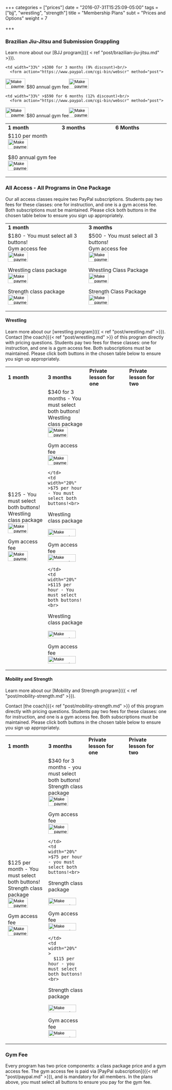+++
categories = ["prices"]
date = "2016-07-31T15:25:09-05:00"
tags = ["bjj", "wrestling", "strength"]
title = "Membership Plans"
subt = "Prices and Options"
weight = 7

+++

### Brazilian Jiu-Jitsu and Submission Grappling
Learn more about our [BJJ program]({{ < ref "post/brazilian-jiu-jitsu.md" >}}).

<div class="container">
<div class="row">
<table class="bordered">
  <tr>
    <td width="33%" ><b>1 month</b></td>
    <td width="33%" ><b>3 months</b></td>
    <td width="33%"  ><b>6 Months</b></td>
  </tr>
  <tr>
    <td width="33%" >$110 per month<br/>
<form action="https://www.paypal.com/cgi-bin/webscr" method="post">
<input type="image" src="https://www.paypal.com/en_US/i/btn/x-click-but20.gif" border="0" name="submit" alt="Make payments with PayPal - it's fast, free and secure!" width="62" height="31">
<input type="hidden" name="cmd" value="_xclick-subscriptions">
<input type="hidden" name="business" value="orders@austinjiujitsu.com">
<input type="hidden" name="item_name" value="Unlimited classes for 1 month">
<input type="hidden" name="item_number" value="adult-grapple-u-1m">
<input type="hidden" name="no_shipping" value="1">
<input type="hidden" name="return" value="http://www.austinjiujitsu.com/ajj/goods/thanks.html">
<input type="hidden" name="no_note" value="1">
<input type="hidden" name="currency_code" value="USD">
<input type="hidden" name="a3" value="110.00">
<input type="hidden" name="p3" value="1">
<input type="hidden" name="t3" value="M">
<input type="hidden" name="src" value="1">
<input type="hidden" name="sra" value="1">
</form>
$80 annual gym fee<form action="https://www.paypal.com/cgi-bin/webscr" method="post">
<input type="hidden" name="cmd" value="_xclick-subscriptions">
<input type="hidden" name="business" value="orders@austinjiujitsu.com">
<input type="hidden" name="item_name" value="Annual fee">
<input type="hidden" name="item_number" value="all-annualmembership">
<input type="hidden" name="no_note" value="1">
<input type="hidden" name="currency_code" value="USD">
<input type="image" src="https://www.paypal.com/en_US/i/btn/x-click-but20.gif" border="0" name="submit" alt="Make payments with PayPal - it's fast, free and secure!" width="62" height="31">
<input type="hidden" name="a3" value="80.00">
<input type="hidden" name="p3" value="1">
<input type="hidden" name="t3" value="Y">
<input type="hidden" name="src" value="1">
<input type="hidden" name="sra" value="1">
</form>
</td>

    <td width="33%" >$300 for 3 months (9% discount)<br/>
      <form action="https://www.paypal.com/cgi-bin/webscr" method="post">
<input type="image" src="https://www.paypal.com/en_US/i/btn/x-click-but20.gif" border="0" name="submit" alt="Make payments with PayPal - it's fast, free and secure!" width="62" height="31">
<input type="hidden" name="cmd" value="_xclick-subscriptions">
<input type="hidden" name="business" value="orders@austinjiujitsu.com">
<input type="hidden" name="item_name" value="Unlimited classes for 3 months">
<input type="hidden" name="item_number" value="adult-grapple-u-3m">
<input type="hidden" name="no_shipping" value="1">
<input type="hidden" name="return" value="http://www.austinjiujitsu.com/ajj/goods/thanks.html">
<input type="hidden" name="no_note" value="1">
<input type="hidden" name="currency_code" value="USD">
<input type="hidden" name="a3" value="300.00">
<input type="hidden" name="p3" value="3">
<input type="hidden" name="t3" value="M">
<input type="hidden" name="src" value="1">
<input type="hidden" name="sra" value="1">
</form>
$80 annual gym fee<form action="https://www.paypal.com/cgi-bin/webscr" method="post">
<input type="hidden" name="cmd" value="_xclick-subscriptions">
<input type="hidden" name="business" value="orders@austinjiujitsu.com">
<input type="hidden" name="item_name" value="Annual fee">
<input type="hidden" name="item_number" value="all-annualmembership">
<input type="hidden" name="no_note" value="1">
<input type="hidden" name="currency_code" value="USD">
<input type="image" src="https://www.paypal.com/en_US/i/btn/x-click-but20.gif" border="0" name="submit" alt="Make payments with PayPal - it's fast, free and secure!" width="62" height="31">
<input type="hidden" name="a3" value="80.00">
<input type="hidden" name="p3" value="1">
<input type="hidden" name="t3" value="Y">
<input type="hidden" name="src" value="1">
<input type="hidden" name="sra" value="1">
</form>
</td>

    <td width="33%" >$590 for 6 months (12% discount)<br/>
      <form action="https://www.paypal.com/cgi-bin/webscr" method="post">
<input type="image" src="https://www.paypal.com/en_US/i/btn/x-click-but20.gif" border="0" name="submit" alt="Make payments with PayPal - it's fast, free and secure!" width="62" height="31">
<input type="hidden" name="cmd" value="_xclick-subscriptions">
<input type="hidden" name="business" value="orders@austinjiujitsu.com">
<input type="hidden" name="item_name" value="Unlimited classes for 6 months">
<input type="hidden" name="item_number" value="adult-grapple-u-6m">
<input type="hidden" name="no_shipping" value="1">
<input type="hidden" name="return" value="http://www.austinjiujitsu.com/ajj/goods/thanks.html">
<input type="hidden" name="no_note" value="1">
<input type="hidden" name="currency_code" value="USD">
<input type="hidden" name="a3" value="590.00">
<input type="hidden" name="p3" value="6">
<input type="hidden" name="t3" value="M">
<input type="hidden" name="src" value="1">
<input type="hidden" name="sra" value="1">
</form>
$80 annual gym fee<form action="https://www.paypal.com/cgi-bin/webscr" method="post">
<input type="hidden" name="cmd" value="_xclick-subscriptions">
<input type="hidden" name="business" value="orders@austinjiujitsu.com">
<input type="hidden" name="item_name" value="Annual fee">
<input type="hidden" name="item_number" value="all-annualmembership">
<input type="hidden" name="no_note" value="1">
<input type="hidden" name="currency_code" value="USD">
<input type="image" src="https://www.paypal.com/en_US/i/btn/x-click-but20.gif" border="0" name="submit" alt="Make payments with PayPal - it's fast, free and secure!" width="62" height="31">
<input type="hidden" name="a3" value="80.00">
<input type="hidden" name="p3" value="1">
<input type="hidden" name="t3" value="Y">
<input type="hidden" name="src" value="1">
<input type="hidden" name="sra" value="1">
</form>
</td>
</tr>
</table>
</div>
</div>

### All Access - All Programs in One Package
Our all access classes require two PayPal subscriptions. Students pay two fees for these classes: one for instruction, and one is a gym access fee. Both subscriptions must be maintained. Please click both buttons in the chosen table below to ensure you sign up appropriately.

<div class="container">
<div class="row">
<table class="bordered">
  <tr>
    <td width="50%"  ><b>1 month</b></td>
    <td width="50%"  ><b>3 months</b></td>
  </tr>
<tr>
  <td width="50%"  >$180 - You must select all 3 buttons!<br>
  Gym access fee
      <form action="https://www.paypal.com/cgi-bin/webscr" method="post">
    <input type="image" src="https://www.paypal.com/en_US/i/btn/x-click-but20.gif" border="0" name="submit" alt="Make payments with PayPal - it's fast, free and secure!" width="62" height="31">
    <input type="hidden" name="cmd" value="_xclick-subscriptions">
    <input type="hidden" name="business" value="orders@austinjiujitsu.com">
    <input type="hidden" name="item_name" value="Unlimited classes All Access for 1 month">
    <input type="hidden" name="item_number" value="all-u-1m">
    <input type="hidden" name="no_shipping" value="1">
    <input type="hidden" name="return" value="http://www.austinjiujitsu.com/ajj/goods/thanks.html">
    <input type="hidden" name="no_note" value="1">
    <input type="hidden" name="currency_code" value="USD">
    <input type="hidden" name="a3" value="135">
    <input type="hidden" name="p3" value="1">
    <input type="hidden" name="t3" value="M">
    <input type="hidden" name="src" value="1">
    <input type="hidden" name="sra" value="1">
    </form>
Wrestling class package    
    <form action="https://www.paypal.com/cgi-bin/webscr" method="post">
  <input type="image" src="https://www.paypal.com/en_US/i/btn/x-click-but20.gif" border="0" name="submit" alt="Make payments with PayPal - it's fast, free and secure!" width="62" height="31">
  <input type="hidden" name="cmd" value="_xclick-subscriptions">
  <input type="hidden" name="business" value="jakebritt12@yahoo.com">
  <input type="hidden" name="item_name" value="Wrestling All access fee for 1 month">
  <input type="hidden" name="item_number" value="wrestling-all-u-1m">
  <input type="hidden" name="no_shipping" value="1">
  <input type="hidden" name="return" value="http://www.austinjiujitsu.com/ajj/goods/thanks.html">
  <input type="hidden" name="no_note" value="1">
  <input type="hidden" name="currency_code" value="USD">
  <input type="hidden" name="a3" value="23.00">
  <input type="hidden" name="p3" value="1">
  <input type="hidden" name="t3" value="M">
  <input type="hidden" name="src" value="1">
  <input type="hidden" name="sra" value="1">
  </form>
Strength class package  
  <form action="https://www.paypal.com/cgi-bin/webscr" method="post">
<input type="image" src="https://www.paypal.com/en_US/i/btn/x-click-but20.gif" border="0" name="submit" alt="Make payments with PayPal - it's fast, free and secure!" width="62" height="31">
<input type="hidden" name="cmd" value="_xclick-subscriptions">
<input type="hidden" name="business" value="j_primeaux@hotmail.com">
<input type="hidden" name="item_name" value="Strength All access fee for 1 month">
<input type="hidden" name="item_number" value="strength-all-u-1m">
<input type="hidden" name="no_shipping" value="1">
<input type="hidden" name="return" value="http://www.austinjiujitsu.com/ajj/goods/thanks.html">
<input type="hidden" name="no_note" value="1">
<input type="hidden" name="currency_code" value="USD">
<input type="hidden" name="a3" value="23.00">
<input type="hidden" name="p3" value="1">
<input type="hidden" name="t3" value="M">
<input type="hidden" name="src" value="1">
<input type="hidden" name="sra" value="1">
</form>
  </td>

  <td width="50%"  >$500 - You must select all 3 buttons!<br>
  Gym access fee
      <form action="https://www.paypal.com/cgi-bin/webscr" method="post">
    <input type="image" src="https://www.paypal.com/en_US/i/btn/x-click-but20.gif" border="0" name="submit" alt="Make payments with PayPal - it's fast, free and secure!" width="62" height="31">
    <input type="hidden" name="cmd" value="_xclick-subscriptions">
    <input type="hidden" name="business" value="orders@austinjiujitsu.com">
    <input type="hidden" name="item_name" value="Unlimited All Access classes for 3 months">
    <input type="hidden" name="item_number" value="all-u-3m">
    <input type="hidden" name="no_shipping" value="1">
    <input type="hidden" name="return" value="http://www.austinjiujitsu.com/ajj/goods/thanks.html">
    <input type="hidden" name="no_note" value="1">
    <input type="hidden" name="currency_code" value="USD">
    <input type="hidden" name="a3" value="375">
    <input type="hidden" name="p3" value="3">
    <input type="hidden" name="t3" value="M">
    <input type="hidden" name="src" value="1">
    <input type="hidden" name="sra" value="1">
    </form>
 Wrestling Class Package    
    <form action="https://www.paypal.com/cgi-bin/webscr" method="post">
  <input type="image" src="https://www.paypal.com/en_US/i/btn/x-click-but20.gif" border="0" name="submit" alt="Make payments with PayPal - it's fast, free and secure!" width="62" height="31">
  <input type="hidden" name="cmd" value="_xclick-subscriptions">
  <input type="hidden" name="business" value="jakebritt12@yahoo.com">
  <input type="hidden" name="item_name" value="Wrestling All access fee for 3 months">
  <input type="hidden" name="item_number" value="wrestling-all-u-3m">
  <input type="hidden" name="no_shipping" value="1">
  <input type="hidden" name="return" value="http://www.austinjiujitsu.com/ajj/goods/thanks.html">
  <input type="hidden" name="no_note" value="1">
  <input type="hidden" name="currency_code" value="USD">
  <input type="hidden" name="a3" value="63">
  <input type="hidden" name="p3" value="3">
  <input type="hidden" name="t3" value="M">
  <input type="hidden" name="src" value="1">
  <input type="hidden" name="sra" value="1">
  </form>
  Strength Class Package
  <form action="https://www.paypal.com/cgi-bin/webscr" method="post">
<input type="image" src="https://www.paypal.com/en_US/i/btn/x-click-but20.gif" border="0" name="submit" alt="Make payments with PayPal - it's fast, free and secure!" width="62" height="31">
<input type="hidden" name="cmd" value="_xclick-subscriptions">
<input type="hidden" name="business" value="j_primeaux@hotmail.com">
<input type="hidden" name="item_name" value="Strength All access fee for 1 month">
<input type="hidden" name="item_number" value="strength-all-u-3m">
<input type="hidden" name="no_shipping" value="1">
<input type="hidden" name="return" value="http://www.austinjiujitsu.com/ajj/goods/thanks.html">
<input type="hidden" name="no_note" value="1">
<input type="hidden" name="currency_code" value="USD">
<input type="hidden" name="a3" value="63">
<input type="hidden" name="p3" value="3">
<input type="hidden" name="t3" value="M">
<input type="hidden" name="src" value="1">
<input type="hidden" name="sra" value="1">
</form>
  </td>
</tr>
</table>
</div>
</div>


#### Wrestling
Learn more about our [wrestling program]({{ < ref "post/wrestling.md" >}}).
Contact [the coach]{{< ref "post/wrestling.md" >}} of this program directly with pricing questions.
Students pay two fees for these classes: one for instruction, and one is a gym access fee. Both subscriptions must be maintained. Please click both buttons in the chosen table below to ensure you sign up appropriately.


<div class="container">
<div class="row">
<table class="bordered">
  <tr>
    <td width="20%"  ><b>1 month</b></td>
    <td width="20%"  ><b>3 months</b></td>
    <td width="20%"  ><b>Private lesson for one</b></td>
    <td width="20%"  ><b>Private lesson for two</b></td>
  </tr>
  <tr>
    <td width="20%"  >$125 - You must select both buttons!<br>
Wrestling class package    
        <form action="https://www.paypal.com/cgi-bin/webscr" method="post">
      <input type="image" src="https://www.paypal.com/en_US/i/btn/x-click-but20.gif" border="0" name="submit" alt="Make payments with PayPal - it's fast, free and secure!" width="62" height="31">
      <input type="hidden" name="cmd" value="_xclick-subscriptions">
      <input type="hidden" name="business" value="jakebritt12@yahoo.com">
      <input type="hidden" name="item_name" value="Unlimited classes for 1 month">
      <input type="hidden" name="item_number" value="wrestle-u-1m">
      <input type="hidden" name="no_shipping" value="1">
      <input type="hidden" name="return" value="http://www.austinjiujitsu.com/ajj/goods/thanks.html">
      <input type="hidden" name="no_note" value="1">
      <input type="hidden" name="currency_code" value="USD">
      <input type="hidden" name="a3" value="100.00">
      <input type="hidden" name="p3" value="1">
      <input type="hidden" name="t3" value="M">
      <input type="hidden" name="src" value="1">
      <input type="hidden" name="sra" value="1">
      </form>
Gym access fee      
      <form action="https://www.paypal.com/cgi-bin/webscr" method="post">
    <input type="image" src="https://www.paypal.com/en_US/i/btn/x-click-but20.gif" border="0" name="submit" alt="Make payments with PayPal - it's fast, free and secure!" width="62" height="31">
    <input type="hidden" name="cmd" value="_xclick-subscriptions">
    <input type="hidden" name="business" value="orders@austinjiujitsu.com">
    <input type="hidden" name="item_name" value="Wrestling access fee for 1 month">
    <input type="hidden" name="item_number" value="ajj-access-fee-u-1m">
    <input type="hidden" name="no_shipping" value="1">
    <input type="hidden" name="return" value="http://www.austinjiujitsu.com/ajj/goods/thanks.html">
    <input type="hidden" name="no_note" value="1">
    <input type="hidden" name="currency_code" value="USD">
    <input type="hidden" name="a3" value="25.00">
    <input type="hidden" name="p3" value="1">
    <input type="hidden" name="t3" value="M">
    <input type="hidden" name="src" value="1">
    <input type="hidden" name="sra" value="1">
    </form>
    </td>
    <td width="20%"  >$340 for 3 months - You must select both buttons!<br>
Wrestling class package    
        <form action="https://www.paypal.com/cgi-bin/webscr" method="post">
      <input type="image" src="https://www.paypal.com/en_US/i/btn/x-click-but20.gif" border="0" name="submit" alt="Make payments with PayPal - it's fast, free and secure!" width="62" height="31">
      <input type="hidden" name="cmd" value="_xclick-subscriptions">
      <input type="hidden" name="business" value="jakebritt12@yahoo.com">
      <input type="hidden" name="item_name" value="Unlimited classes for 1 month">
      <input type="hidden" name="item_number" value="wrestle-u-3m">
      <input type="hidden" name="no_shipping" value="1">
      <input type="hidden" name="return" value="http://www.austinjiujitsu.com/ajj/goods/thanks.html">
      <input type="hidden" name="no_note" value="1">
      <input type="hidden" name="currency_code" value="USD">
      <input type="hidden" name="a3" value="272.00">
      <input type="hidden" name="p3" value="1">
      <input type="hidden" name="t3" value="M">
      <input type="hidden" name="src" value="1">
      <input type="hidden" name="sra" value="1">
      </form>
Gym access fee      
      <form action="https://www.paypal.com/cgi-bin/webscr" method="post">
    <input type="image" src="https://www.paypal.com/en_US/i/btn/x-click-but20.gif" border="0" name="submit" alt="Make payments with PayPal - it's fast, free and secure!" width="62" height="31">
    <input type="hidden" name="cmd" value="_xclick-subscriptions">
    <input type="hidden" name="business" value="orders@austinjiujitsu.com">
    <input type="hidden" name="item_name" value="Wrestling access fee for 3 months">
    <input type="hidden" name="item_number" value="ajj-access-fee-u-1m">
    <input type="hidden" name="no_shipping" value="1">
    <input type="hidden" name="return" value="http://www.austinjiujitsu.com/ajj/goods/thanks.html">
    <input type="hidden" name="no_note" value="1">
    <input type="hidden" name="currency_code" value="USD">
    <input type="hidden" name="a3" value="68.00">
    <input type="hidden" name="p3" value="1">
    <input type="hidden" name="t3" value="M">
    <input type="hidden" name="src" value="1">
    <input type="hidden" name="sra" value="1">
    </form>

    </td>
    <td width="20%"  >$75 per hour - You must select both buttons!<br>
Wrestling class package    
      <form target="paypal" action="https://www.paypal.com/cgi-bin/webscr" method="post">
<input type="hidden" name="cmd" value="_cart">
<input type="hidden" name="business" value="jakebritt12@yahoo.com">
<input type="hidden" name="item_name" value="Private instruction: 1 hour wrestling">
<input type="hidden" name="item_number" value="wrestle_private1">
<input type="hidden" name="amount" value="60">
<input type="hidden" name="return" value="http://www.austinjiujitsu.com/ajj/goods/thanks.html">
<input type="hidden" name="cancel_return" value="http://www.austinjiujitsu.com/ajj/goods/index.php">
<input type="hidden" name="no_note" value="1">
<input type="hidden" name="currency_code" value="USD">
<input type="image" src="https://www.paypal.com/images/x-click-but22.gif" border="0" name="I1" alt="Make payments with PayPal - it's fast, free and secure!" width="87" height="23">
<input type="hidden" name="add" value="1">
</form>
Gym access fee
<form target="paypal" action="https://www.paypal.com/cgi-bin/webscr" method="post">
<input type="hidden" name="cmd" value="_cart">
<input type="hidden" name="business" value="orders@austinjiujitsu.com">
<input type="hidden" name="item_name" value="1 hour access fee">
<input type="hidden" name="item_number" value="wrestle_private1_access">
<input type="hidden" name="amount" value="15">
<input type="hidden" name="return" value="http://www.austinjiujitsu.com/ajj/goods/thanks.html">
<input type="hidden" name="cancel_return" value="http://www.austinjiujitsu.com/ajj/goods/index.php">
<input type="hidden" name="no_note" value="1">
<input type="hidden" name="currency_code" value="USD">
<input type="image" src="https://www.paypal.com/images/x-click-but22.gif" border="0" name="I1" alt="Make payments with PayPal - it's fast, free and secure!" width="87" height="23">
<input type="hidden" name="add" value="1">
</form>

    </td>
    <td width="20%"  >$115 per hour - You must select both buttons!<br>
Wrestling class package    
        <form target="paypal" action="https://www.paypal.com/cgi-bin/webscr" method="post">
      <input type="hidden" name="cmd" value="_cart">
      <input type="hidden" name="business" value="jakebritt12@yahoo.com">
      <input type="hidden" name="item_name" value="Private instruction: 1 hour wrestling">
      <input type="hidden" name="item_number" value="wrestle_private2">
      <input type="hidden" name="amount" value="92">
      <input type="hidden" name="return" value="http://www.austinjiujitsu.com/ajj/goods/thanks.html">
      <input type="hidden" name="cancel_return" value="http://www.austinjiujitsu.com/ajj/goods/index.php">
      <input type="hidden" name="no_note" value="1">
      <input type="hidden" name="currency_code" value="USD">
      <input type="image" src="https://www.paypal.com/images/x-click-but22.gif" border="0" name="I1" alt="Make payments with PayPal - it's fast, free and secure!" width="87" height="23">
      <input type="hidden" name="add" value="1">
      </form>
Gym access fee      
      <form target="paypal" action="https://www.paypal.com/cgi-bin/webscr" method="post">
      <input type="hidden" name="cmd" value="_cart">
      <input type="hidden" name="business" value="orders@austinjiujitsu.com">
      <input type="hidden" name="item_name" value="1 hour access fee 2">
      <input type="hidden" name="item_number" value="wrestle_private2_access">
      <input type="hidden" name="amount" value="23">
      <input type="hidden" name="return" value="http://www.austinjiujitsu.com/ajj/goods/thanks.html">
      <input type="hidden" name="cancel_return" value="http://www.austinjiujitsu.com/ajj/goods/index.php">
      <input type="hidden" name="no_note" value="1">
      <input type="hidden" name="currency_code" value="USD">
      <input type="image" src="https://www.paypal.com/images/x-click-but22.gif" border="0" name="I1" alt="Make payments with PayPal - it's fast, free and secure!" width="87" height="23">
      <input type="hidden" name="add" value="1">
      </form>
    </td>
  </tr>
</table>
</div>
</div>



#### Mobility and Strength
Learn more about our [Mobility and Strength program]({{ < ref "post/mobility-strength.md" >}}).

Contact [the coach]{{< ref "post/mobility-strength.md" >}} of this program directly with pricing questions.
Students pay two fees for these classes: one for instruction, and one is a gym access fee. Both subscriptions must be maintained. Please click both buttons in the chosen table below to ensure you sign up appropriately.

<div class="container">
<div class="row">
<table class="bordered">
  <tr>
    <td width="25%"  ><b>1 month</b></td>
    <td width="25%"  ><b>3 months</b></td>
    <td width="25%"  ><b>Private lesson for one</b></td>
    <td width="25%"  ><b>Private lesson for two</b></td>
  </tr>
  <tr>
    <td width="25%"  >$125 per month - You must select both buttons!<br>
Strength class package    
        <form action="https://www.paypal.com/cgi-bin/webscr" method="post">
      <input type="image" src="https://www.paypal.com/en_US/i/btn/x-click-but20.gif" border="0" name="submit" alt="Make payments with PayPal - it's fast, free and secure!" width="62" height="31">
      <input type="hidden" name="cmd" value="_xclick-subscriptions">
      <input type="hidden" name="business" value="j_primeaux@hotmail.com">
      <input type="hidden" name="item_name" value="Unlimited strength classes for 1 month">
      <input type="hidden" name="item_number" value="strength-u-1m">
      <input type="hidden" name="no_shipping" value="1">
      <input type="hidden" name="return" value="http://www.austinjiujitsu.com/ajj/goods/thanks.html">
      <input type="hidden" name="no_note" value="1">
      <input type="hidden" name="currency_code" value="USD">
      <input type="hidden" name="a3" value="100.00">
      <input type="hidden" name="p3" value="1">
      <input type="hidden" name="t3" value="M">
      <input type="hidden" name="src" value="1">
      <input type="hidden" name="sra" value="1">
      </form>
Gym access fee      
      <form action="https://www.paypal.com/cgi-bin/webscr" method="post">
    <input type="image" src="https://www.paypal.com/en_US/i/btn/x-click-but20.gif" border="0" name="submit" alt="Make payments with PayPal - it's fast, free and secure!" width="62" height="31">
    <input type="hidden" name="cmd" value="_xclick-subscriptions">
    <input type="hidden" name="business" value="orders@austinjiujitsu.com">
    <input type="hidden" name="item_name" value="Strength access fee for 1 month">
    <input type="hidden" name="item_number" value="ajj-access-fee-u-1m">
    <input type="hidden" name="no_shipping" value="1">
    <input type="hidden" name="return" value="http://www.austinjiujitsu.com/ajj/goods/thanks.html">
    <input type="hidden" name="no_note" value="1">
    <input type="hidden" name="currency_code" value="USD">
    <input type="hidden" name="a3" value="25.00">
    <input type="hidden" name="p3" value="1">
    <input type="hidden" name="t3" value="M">
    <input type="hidden" name="src" value="1">
    <input type="hidden" name="sra" value="1">
    </form>
    </td>
    <td width="20%"  >$340 for 3 months - you must select both buttons!<br>
Strength class package    
        <form action="https://www.paypal.com/cgi-bin/webscr" method="post">
      <input type="image" src="https://www.paypal.com/en_US/i/btn/x-click-but20.gif" border="0" name="submit" alt="Make payments with PayPal - it's fast, free and secure!" width="62" height="31">
      <input type="hidden" name="cmd" value="_xclick-subscriptions">
      <input type="hidden" name="business" value="j_primeaux@hotmail.com">
      <input type="hidden" name="item_name" value="Unlimited classes for 1 month">
      <input type="hidden" name="item_number" value="strength-u-3m">
      <input type="hidden" name="no_shipping" value="1">
      <input type="hidden" name="return" value="http://www.austinjiujitsu.com/ajj/goods/thanks.html">
      <input type="hidden" name="no_note" value="1">
      <input type="hidden" name="currency_code" value="USD">
      <input type="hidden" name="a3" value="272.00">
      <input type="hidden" name="p3" value="3">
      <input type="hidden" name="t3" value="M">
      <input type="hidden" name="src" value="1">
      <input type="hidden" name="sra" value="1">
      </form>
Gym access fee      
      <form action="https://www.paypal.com/cgi-bin/webscr" method="post">
    <input type="image" src="https://www.paypal.com/en_US/i/btn/x-click-but20.gif" border="0" name="submit" alt="Make payments with PayPal - it's fast, free and secure!" width="62" height="31">
    <input type="hidden" name="cmd" value="_xclick-subscriptions">
    <input type="hidden" name="business" value="orders@austinjiujitsu.com">
    <input type="hidden" name="item_name" value="Wrestling access fee for 3 months">
    <input type="hidden" name="item_number" value="ajj-access-fee-u-1m">
    <input type="hidden" name="no_shipping" value="1">
    <input type="hidden" name="return" value="http://www.austinjiujitsu.com/ajj/goods/thanks.html">
    <input type="hidden" name="no_note" value="1">
    <input type="hidden" name="currency_code" value="USD">
    <input type="hidden" name="a3" value="68.00">
    <input type="hidden" name="p3" value="3">
    <input type="hidden" name="t3" value="M">
    <input type="hidden" name="src" value="1">
    <input type="hidden" name="sra" value="1">
    </form>

    </td>
    <td width="20%"  >$75 per hour - you must select both buttons!<br>
Strength class package    
      <form target="paypal" action="https://www.paypal.com/cgi-bin/webscr" method="post">
<input type="hidden" name="cmd" value="_cart">
<input type="hidden" name="business" value="j_primeaux@hotmail.com">
<input type="hidden" name="item_name" value="Private instruction: 1 hour wrestling">
<input type="hidden" name="item_number" value="strength_private1">
<input type="hidden" name="amount" value="60">
<input type="hidden" name="return" value="http://www.austinjiujitsu.com/ajj/goods/thanks.html">
<input type="hidden" name="cancel_return" value="http://www.austinjiujitsu.com/ajj/goods/index.php">
<input type="hidden" name="no_note" value="1">
<input type="hidden" name="currency_code" value="USD">
<input type="image" src="https://www.paypal.com/images/x-click-but22.gif" border="0" name="I1" alt="Make payments with PayPal - it's fast, free and secure!" width="87" height="23">
<input type="hidden" name="add" value="1">
</form>
Gym access fee
<form target="paypal" action="https://www.paypal.com/cgi-bin/webscr" method="post">
<input type="hidden" name="cmd" value="_cart">
<input type="hidden" name="business" value="orders@austinjiujitsu.com">
<input type="hidden" name="item_name" value="1 hour access fee">
<input type="hidden" name="item_number" value="strength_private1_access">
<input type="hidden" name="amount" value="15">
<input type="hidden" name="return" value="http://www.austinjiujitsu.com/ajj/goods/thanks.html">
<input type="hidden" name="cancel_return" value="http://www.austinjiujitsu.com/ajj/goods/index.php">
<input type="hidden" name="no_note" value="1">
<input type="hidden" name="currency_code" value="USD">
<input type="image" src="https://www.paypal.com/images/x-click-but22.gif" border="0" name="I1" alt="Make payments with PayPal - it's fast, free and secure!" width="87" height="23">
<input type="hidden" name="add" value="1">
</form>

    </td>
    <td width="20%"  >
      $115 per hour - you must select both buttons!<br>
  Strength class package    
        <form target="paypal" action="https://www.paypal.com/cgi-bin/webscr" method="post">
      <input type="hidden" name="cmd" value="_cart">
      <input type="hidden" name="business" value="j_primeaux@hotmail.com">
      <input type="hidden" name="item_name" value="Private instruction: 1 hour wrestling">
      <input type="hidden" name="item_number" value="strength_private2">
      <input type="hidden" name="amount" value="92">
      <input type="hidden" name="return" value="http://www.austinjiujitsu.com/ajj/goods/thanks.html">
      <input type="hidden" name="cancel_return" value="http://www.austinjiujitsu.com/ajj/goods/index.php">
      <input type="hidden" name="no_note" value="1">
      <input type="hidden" name="currency_code" value="USD">
      <input type="image" src="https://www.paypal.com/images/x-click-but22.gif" border="0" name="I1" alt="Make payments with PayPal - it's fast, free and secure!" width="87" height="23">
      <input type="hidden" name="add" value="1">
      </form>
Gym access fee      
      <form target="paypal" action="https://www.paypal.com/cgi-bin/webscr" method="post">
      <input type="hidden" name="cmd" value="_cart">
      <input type="hidden" name="business" value="orders@austinjiujitsu.com">
      <input type="hidden" name="item_name" value="1 hour access fee 2">
      <input type="hidden" name="item_number" value="strength_private2_access">
      <input type="hidden" name="amount" value="23">
      <input type="hidden" name="return" value="http://www.austinjiujitsu.com/ajj/goods/thanks.html">
      <input type="hidden" name="cancel_return" value="http://www.austinjiujitsu.com/ajj/goods/index.php">
      <input type="hidden" name="no_note" value="1">
      <input type="hidden" name="currency_code" value="USD">
      <input type="image" src="https://www.paypal.com/images/x-click-but22.gif" border="0" name="I1" alt="Make payments with PayPal - it's fast, free and secure!" width="87" height="23">
      <input type="hidden" name="add" value="1">
      </form>
    </td>
  </tr>
</table>
</div>
</div>

### Gym Fee

Every program has two price components: a class package price and a gym access fee. The gym access fee is paid via [PayPal subscription]({{< ref "post/paypal.md" >}}), and is mandatory for all members.
In the plans above, you must select all buttons to ensure you pay for the gym fee.
